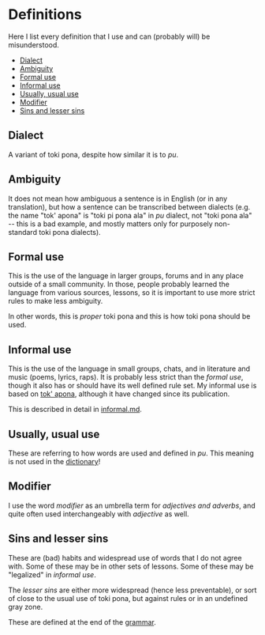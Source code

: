 # Definitions

Here I list every definition that I use and can (probably will) be misunderstood.

- [Dialect](#dialect)
- [Ambiguity](#ambiguity)
- [Formal use](#formal-use)
- [Informal use](#informal-use)
- [Usually, usual use](#usually-usual-use)
- [Modifier](#modifier)
- [Sins and lesser sins](#sins-and-lesser-sins)

## Dialect

A variant of toki pona, despite how similar it is to _pu_.

## Ambiguity

It does not mean how ambiguous a sentence is in English (or in any translation), but how a sentence can be transcribed between dialects (e.g. the name "tok' apona" is "toki pi pona ala" in _pu_ dialect, not "toki pona ala" -- this is a bad example, and mostly matters only for purposely non-standard toki pona dialects).

## Formal use

This is the use of the language in larger groups, forums and in any place outside of a small community. In those, people probably learned the language from various sources, lessons, so it is important to use more strict rules to make less ambiguity.

In other words, this is _proper_ toki pona and this is how toki pona should be used.

## Informal use

This is the use of the language in small groups, chats, and in literature and music (poems, lyrics, raps). It is probably less strict than the _formal use_, though it also has or should have its well defined rule set. My informal use is based on [tok' apona](https://github.com/ae-dschorsaanjo/tok-apona), although it have changed since its publication.

This is described in detail in [informal.md](informal.md).

## Usually, usual use

These are referring to how words are used and defined in _pu_. This meaning is not used in the [dictionary](dictionary.md)!

## Modifier

I use the word _modifier_ as an umbrella term for _adjectives and adverbs_, and quite often used interchangeably with _adjective_ as well.

## Sins and lesser sins

These are (bad) habits and widespread use of words that I do not agree with. Some of these may be in other sets of lessons. Some of these may be "legalized" in _informal use_.

The _lesser sins_ are either more widespread (hence less preventable), or sort of close to the usual use of toki pona, but against rules or in an undefined gray zone.

These are defined at the end of the [grammar](grammar.md).